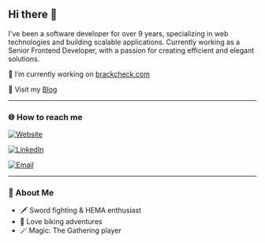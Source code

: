 ## Hi there 👋

<!--
**alminisl/alminisl** is a ✨ _special_ ✨ repository because its `README.md` (this file) appears on your GitHub profile.

Here are some ideas to get you started:

- 🤔 I’m looking for help with ...
-->

I've been a software developer for over 9 years, specializing in web technologies and building scalable applications. Currently working as a Senior Frontend Developer, with a passion for creating efficient and elegant solutions.

🔭 I’m currently working on [brackcheck.com](https://brackcheck.com)

📃 Visit my [Blog](https://blog.almin.dev)


---

### 🌐 How to reach me

[![Website](https://img.shields.io/badge/almin.dev-000?style=for-the-badge&logo=firefox-browser&logoColor=white)](https://almin.dev)

[![LinkedIn](https://img.shields.io/badge/-LinkedIn-0077B5?style=for-the-badge&logo=linkedin&logoColor=white)](https://www.linkedin.com/in/alminislamovic/)

[![Email](https://img.shields.io/badge/Email-almin.islamovic@gmail.com-D14836?style=for-the-badge&logo=gmail&logoColor=white)](mailto:almin.islamovic@gmail.com)

---

### 🧙 About Me

- 🗡️ Sword fighting & HEMA enthusiast
- 🚴 Love biking adventures
- 🪄 Magic: The Gathering player

